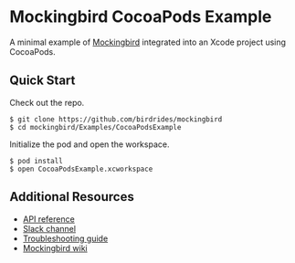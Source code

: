 # Mockingbird CocoaPods Example

A minimal example of [Mockingbird](https://github.com/birdrides/mockingbird) integrated into an Xcode project using CocoaPods.

## Quick Start

Check out the repo.

```console
$ git clone https://github.com/birdrides/mockingbird
$ cd mockingbird/Examples/CocoaPodsExample
```

Initialize the pod and open the workspace.

```console
$ pod install
$ open CocoaPodsExample.xcworkspace
```

## Additional Resources

- [API reference](https://birdrides.github.io/mockingbird/latest/)
- [Slack channel](https://join.slack.com/t/birdopensource/shared_invite/zt-wogxij50-3ZM7F8ZxFXvPkE0j8xTtmw)
- [Troubleshooting guide](https://github.com/birdrides/mockingbird/wiki/Troubleshooting)
- [Mockingbird wiki](https://github.com/birdrides/mockingbird/wiki/)
